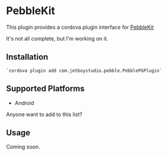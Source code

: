 # PebbleKit

This plugin provides a cordova plugin interface for [PebbleKit](https://github.com/pebble/pebblekit)

It's not all complete, but I'm working on it.

## Installation

    `cordova plugin add com.jetboystudio.pebble.PebblePGPlugin`

## Supported Platforms

- Android

Anyone want to add to this list?


## Usage

Coming soon.


